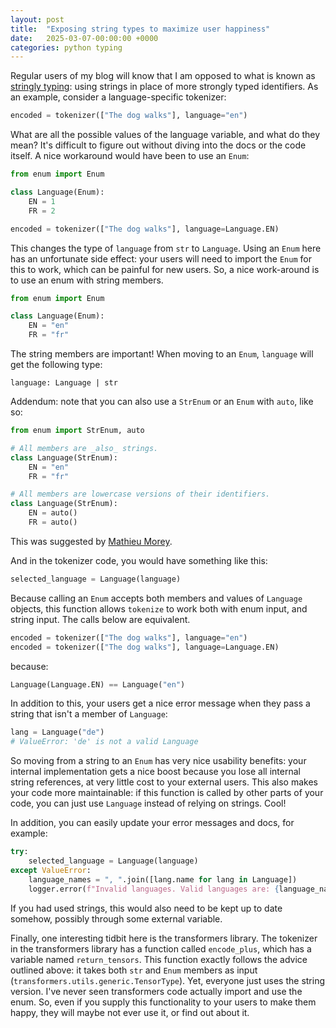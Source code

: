 ```yaml
---
layout: post
title:  "Exposing string types to maximize user happiness"
date:   2025-03-07-00:00:00 +0000
categories: python typing
---
```


Regular users of my blog will know that I am opposed to what is known as [stringly typing](https://wiki.c2.com/?StringlyTyped): using strings in place of more strongly typed identifiers. As an example, consider a language-specific tokenizer:

```python
encoded = tokenizer(["The dog walks"], language="en")
```

What are all the possible values of the language variable, and what do they mean? It's difficult to figure out without diving into the docs or the code itself. A nice workaround would have been to use an `Enum`:

```python
from enum import Enum

class Language(Enum):
    EN = 1
    FR = 2

encoded = tokenizer(["The dog walks"], language=Language.EN)
```

This changes the type of `language` from `str` to `Language`. Using an `Enum` here has an unfortunate side effect: your users will need to import the `Enum` for this to work, which can be painful for new users. So, a nice work-around is to use an enum with string members.

```python
from enum import Enum

class Language(Enum):
    EN = "en"
    FR = "fr"
```

The string members are important! When moving to an `Enum`, `language` will get the following type:

```
language: Language | str
```

Addendum: note that you can also use a `StrEnum` or an `Enum` with `auto`, like so:

```python
from enum import StrEnum, auto

# All members are _also_ strings.
class Language(StrEnum):
    EN = "en"
    FR = "fr"

# All members are lowercase versions of their identifiers.
class Language(StrEnum):
    EN = auto()
    FR = auto()
```

This was suggested by [Mathieu Morey](https://www.linkedin.com/in/mathieu-morey-4364945/).

And in the tokenizer code, you would have something like this:

```python
selected_language = Language(language)
```

Because calling an `Enum` accepts both members and values of `Language` objects, this function allows `tokenize` to work both with enum input, and string input. The calls below are equivalent.

```python
encoded = tokenizer(["The dog walks"], language="en")
encoded = tokenizer(["The dog walks"], language=Language.EN)
```

because:

```python
Language(Language.EN) == Language("en")
```

In addition to this, your users get a nice error message when they pass a string that isn't a member of `Language`:

```python
lang = Language("de")
# ValueError: 'de' is not a valid Language
```

So moving from a string to an `Enum` has very nice usability benefits: your internal implementation gets a nice boost because you lose all internal string references, at very little cost to your external users. This also makes your code more maintainable: if this function is called by other parts of your code, you can just use `Language` instead of relying on strings. Cool!

In addition, you can easily update your error messages and docs, for example:

```python
try:
    selected_language = Language(language)
except ValueError:
    language_names = ", ".join([lang.name for lang in Language])
    logger.error(f"Invalid languages. Valid languages are: {language_names})
```

If you had used strings, this would also need to be kept up to date somehow, possibly through some external variable.

Finally, one interesting tidbit here is the transformers library. The tokenizer in the transformers library has a function called `encode_plus`, which has a variable named `return_tensors`. This function exactly follows the advice outlined above: it takes both `str` and `Enum` members as input (`transformers.utils.generic.TensorType`). Yet, everyone just uses the string version. I've never seen transformers code actually import and use the enum. So, even if you supply this functionality to your users to make them happy, they will maybe not ever use it, or find out about it.
